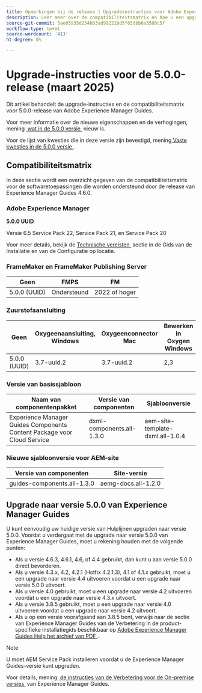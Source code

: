 ```yaml
---
title: Opmerkingen bij de release | Upgradeinstructies voor Adobe Experience Manager Guides 5.0.0-versie
description: Leer meer over de compatibiliteitsmatrix en hoe u een upgrade uitvoert naar de 5.0.0-versie van Adobe Experience Manager Guides.
source-git-commit: 5ae05935d254b03ad99221bd5f65dbb6a3580c5f
workflow-type: tm+mt
source-wordcount: '413'
ht-degree: 0%

---
```


# Upgrade-instructies voor de 5.0.0-release (maart 2025)

Dit artikel behandelt de upgrade-instructies en de compatibiliteitsmatrix voor 5.0.0-release van Adobe Experience Manager Guides.

Voor meer informatie over de nieuwe eigenschappen en de verhogingen, mening [&#x200B; wat in de 5.0.0 versie &#x200B;](../release-info/whats-new-5-0-0.md) nieuw is.

Voor de lijst van kwesties die in deze versie zijn bevestigd, mening [&#x200B; Vaste kwesties in de 5.0.0 versie &#x200B;](../release-info/fixed-issues-5-0-0.md).

## Compatibiliteitsmatrix

In deze sectie wordt een overzicht gegeven van de compatibiliteitsmatrix voor de softwaretoepassingen die worden ondersteund door de release van Experience Manager Guides 4.6.0.

### Adobe Experience Manager

**5.0.0 UUID**

Versie 6.5 Service Pack 22, Service Pack 21, en Service Pack 20

Voor meer details, bekijk de [&#x200B; Technische vereisten &#x200B;](../install-guide/download-install-technical-requirements.md) sectie in de Gids van de Installatie en van de Configuratie op locatie.

### FrameMaker en FrameMaker Publishing Server

| Geen | FMPS | FM |
| --- | --- | --- |
| 5.0.0 (UUID) | Ondersteund | 2022 of hoger |

### Zuurstofaansluiting

| Geen | Oxygeenaansluiting, Windows | Oxygeenconnector Mac | Bewerken in Oxygen Windows | Bewerken in Oxygen Mac |
| --- | --- | --- |--- |--- |
| 5.0.0 (UUID) | 3.7-uuid.2 | 3.7-uuid.2 | 2,3 | 2,3 |

### Versie van basissjabloon

| Naam van componentenpakket | Versie van componenten | Sjabloonversie |
|---|---|---|
| Experience Manager Guides Components Content Package voor Cloud Service | dxml-components.all-1.3.0 | aem-site-template-dxml.all-1.0.4 |

### Nieuwe sjabloonversie voor AEM-site


| Versie van componenten | Site-versie |
|---|---|
| guides-components.all-1.3.0 | aemg-docs.all-1.2.0 |


## Upgrade naar versie 5.0.0 van Experience Manager Guides

U kunt eenvoudig uw huidige versie van Hulplijnen upgraden naar versie 5.0.0. Voordat u verdergaat met de upgrade naar versie 5.0.0 van Experience Manager Guides, moet u rekening houden met de volgende punten:

- Als u versie 4.6.3, 4.6.1, 4.6, of 4.4 gebruikt, dan kunt u aan versie 5.0.0 direct bevorderen.
- Als u versie 4.3.x, 4.2, 4.2.1 (Hotfix 4.2.1.3), 4.1 of 4.1.x gebruikt, moet u een upgrade naar versie 4.4 uitvoeren voordat u een upgrade naar versie 5.0.0 uitvoert.
- Als u versie 4.0 gebruikt, moet u een upgrade naar versie 4.2 uitvoeren voordat u een upgrade naar versie 4.3.x uitvoert.
- Als u versie 3.8.5 gebruikt, moet u een upgrade naar versie 4.0 uitvoeren voordat u een upgrade naar versie 4.2 uitvoert.
- Als u op een versie voorafgaand aan 3.8.5 bent, verwijs naar de sectie van Experience Manager Guides van de Verbetering in de product-specifieke installatiegids beschikbaar op [&#x200B; Adobe Experience Manager Guides Help het archief van PDF &#x200B;](https://helpx.adobe.com/nl/xml-documentation-for-experience-manager/archive.html).

>[!NOTE]
>
>U moet AEM Service Pack installeren voordat u de Experience Manager Guides-versie kunt upgraden.

Voor details, mening [&#x200B; de instructies van de Verbetering voor de On-premise versies &#x200B;](../install-guide/upgrade-xml-documentation.md) van Experience Manager Guides.